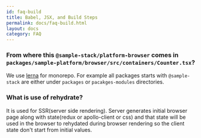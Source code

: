 ```yaml
---
id: faq-build
title: Babel, JSX, and Build Steps
permalink: docs/faq-build.html
layout: docs
category: FAQ
---
```


### From where this `@sample-stack/platform-browser` comes in `packages/sample-platform/browser/src/containers/Counter.tsx`?

We use [lerna](https://github.com/lerna/lerna) for monorepo. For example all packages starts with `@sample-stack` are either under `packages` or `pacakges-modules` directories.

### What is use of rehydrate?

It is used for SSR(server side rendering). Server generates initial browser page along with state(redux or apollo-client or css) and that state will be used in the browser to rehydated during browser rendering so the client state don't start from initial values.
